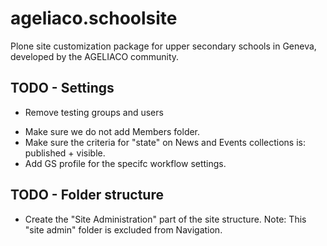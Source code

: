 ageliaco.schoolsite
===================

Plone site customization package for upper secondary schools in Geneva, developed by the AGELIACO community.

TODO - Settings
---------------

+ Remove testing groups and users


- Make sure we do not add Members folder.
- Make sure the criteria for "state" on News and Events collections is: published + visible.
- Add GS profile for the specifc workflow settings.


TODO - Folder structure
------------------------

- Create the "Site Administration" part of the site structure. 
  Note: This "site admin" folder is excluded from Navigation.
